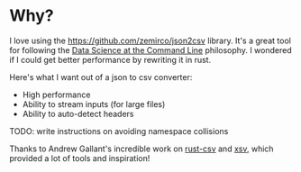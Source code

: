 # Why?

I love using the https://github.com/zemirco/json2csv library. It's a great tool for following the [Data Science at the Command Line](https://www.datascienceatthecommandline.com/) philosophy. I wondered if I could get better performance by rewriting it in rust.

Here's what I want out of a json to csv converter:

* High performance
* Ability to stream inputs (for large files)
* Ability to auto-detect headers

TODO: write instructions on avoiding namespace collisions

Thanks to Andrew Gallant's incredible work on [rust-csv](https://github.com/BurntSushi/rust-csv) and [xsv](https://github.com/BurntSushi/xsv), which provided a lot of tools and inspiration!

